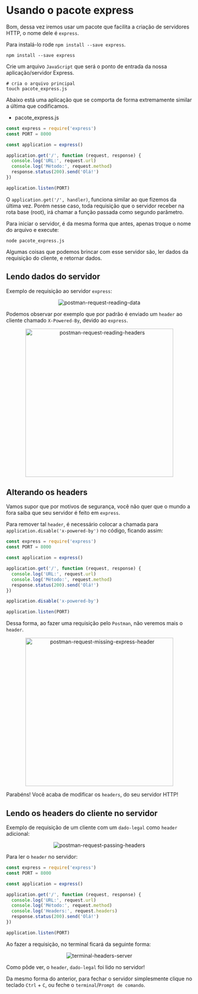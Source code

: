 # Usando o pacote express

Bom, dessa vez iremos usar um pacote que facilita a criação de servidores HTTP, o nome dele é `express`.

Para instalá-lo rode `npm install --save express`.

```shell
npm install --save express
```

Crie um arquivo `JavaScript` que será o ponto de entrada da nossa aplicação/servidor Express.

```shell
# cria o arquivo principal
touch pacote_express.js
```

Abaixo está uma aplicação que se comporta de forma extremamente similar a última que codificamos.

- pacote_express.js
```javascript
const express = require('express')
const PORT = 8000

const application = express()

application.get('/', function (request, response) {
  console.log('URL:', request.url)
  console.log('Método:', request.method)
  response.status(200).send('Olá!')
})

application.listen(PORT)
```

O `application.get('/', handler)`, funciona similar ao que fizemos da última vez. Porém nesse caso, toda requisição que o servidor receber na rota base (root), irá chamar a função passada como segundo parâmetro.

Para iniciar o servidor, é da mesma forma que antes, apenas troque o nome do arquivo e execute:

```shell
node pacote_express.js
```

Algumas coisas que podemos brincar com esse servidor são, ler dados da requisição do cliente, e retornar dados.

## Lendo dados do servidor

Exemplo de requisição ao servidor `express`:
<p align="center">
  <img src="https://user-images.githubusercontent.com/15306309/56098023-37927900-5ed2-11e9-893b-22a9668ba6ec.png" alt="postman-request-reading-data"/>
</p>

Podemos observar por exemplo que por padrão é enviado um `header` ao cliente chamado `X-Powered-By`, devido ao `express`.

<p align="center">
  <img src="https://user-images.githubusercontent.com/15306309/56098026-3c572d00-5ed2-11e9-9f6b-93fb81b49d9b.png" alt="postman-request-reading-headers" width="400"/>
</p>

## Alterando os headers

Vamos supor que por motivos de segurança, você não quer que o mundo a fora saiba que seu servidor é feito em `express`.

Para remover tal `header`, é necessário colocar a chamada para `application.disable('x-powered-by')` no código, ficando assim:

```javascript
const express = require('express')
const PORT = 8000

const application = express()

application.get('/', function (request, response) {
  console.log('URL:', request.url)
  console.log('Método:', request.method)
  response.status(200).send('Olá!')
})

application.disable('x-powered-by')

application.listen(PORT)
```

Dessa forma, ao fazer uma requisição pelo `Postman`, não veremos mais o `header`.

<p align="center">
  <img src="https://user-images.githubusercontent.com/15306309/56098097-3ada3480-5ed3-11e9-85f1-12bb49ba970c.png" alt="postman-request-missing-express-header" width="400"/>
</p>

Parabéns! Você acaba de modificar os `headers`, do seu servidor HTTP!

## Lendo os headers do cliente no servidor

Exemplo de requisição de um cliente com um `dado-legal` como `header` adicional:

<p align="center">
  <img src="https://user-images.githubusercontent.com/15306309/56098153-e4b9c100-5ed3-11e9-93f2-f97bb33c70d3.png" alt="postman-request-passing-headers"/>
</p>

Para ler o `header` no servidor:

```javascript
const express = require('express')
const PORT = 8000

const application = express()

application.get('/', function (request, response) {
  console.log('URL:', request.url)
  console.log('Método:', request.method)
  console.log('Headers:', request.headers)
  response.status(200).send('Olá!')
})

application.listen(PORT)
```

Ao fazer a requisição, no terminal ficará da seguinte forma:

<p align="center">
  <img src="https://user-images.githubusercontent.com/15306309/56098169-116dd880-5ed4-11e9-9358-4a9439fc9ad6.png" alt="terminal-headers-server"/>
</p>

Como pôde ver, o `header`, `dado-legal` foi lido no servidor!

Da mesmo forma do anterior, para fechar o servidor simplesmente clique no teclado `Ctrl` + `C`, ou feche o `terminal`/`Prompt de comando`.
